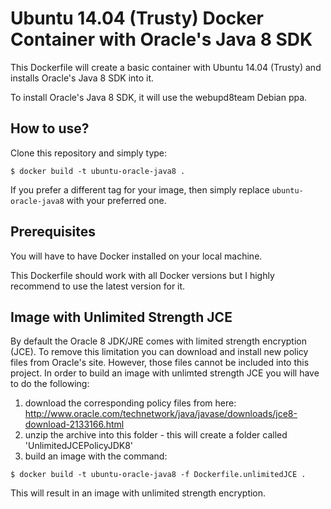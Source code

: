 # Ubuntu 14.04 (Trusty) Docker Container with Oracle's Java 8 SDK

This Dockerfile will create a basic container with Ubuntu 14.04 (Trusty) and installs Oracle's Java 8 SDK into it.

To install Oracle's Java 8 SDK, it will use the webupd8team Debian ppa.

## How to use?

Clone this repository and simply type:

```
$ docker build -t ubuntu-oracle-java8 .
```

If you prefer a different tag for your image, then simply replace `ubuntu-oracle-java8` with your preferred one.

## Prerequisites

You will have to have Docker installed on your local machine.

This Dockerfile should work with all Docker versions but I highly recommend to use the latest version for it.

## Image with Unlimited Strength JCE

By default the Oracle 8 JDK/JRE comes with limited strength encryption (JCE). To remove this limitation
you can download and install new policy files from Oracle's site. However, those files cannot be
included into this project.
In order to build an image with unlimted strength JCE you will have to do the following:

1. download the corresponding policy files from here: http://www.oracle.com/technetwork/java/javase/downloads/jce8-download-2133166.html
2. unzip the archive into this folder - this will create a folder called 'UnlimitedJCEPolicyJDK8'
3. build an image with the command:
```
$ docker build -t ubuntu-oracle-java8 -f Dockerfile.unlimitedJCE .
```
This will result in an image with unlimited strength encryption.
